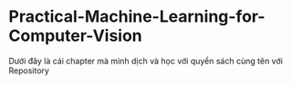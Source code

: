 # Practical-Machine-Learning-for-Computer-Vision
Dưới đây là cái chapter mà mình dịch và học với quyển sách cùng tên với Repository
